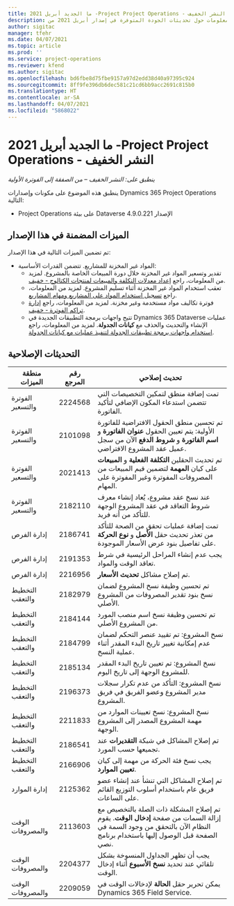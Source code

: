 ```yaml
---
title: ما الجديد أبريل 2021 -Project Project Operations - النشر الخفيف
description: يوفر هذا الموضوع معلومات حول تحديثات الجودة المتوفرة في إصدار أبريل 2021 من Project Operations - النشر الخفيف.
author: sigitac
manager: tfehr
ms.date: 04/07/2021
ms.topic: article
ms.prod: ''
ms.service: project-operations
ms.reviewer: kfend
ms.author: sigitac
ms.openlocfilehash: bd6fbe8d75fbe9157a97d2edd38d40a97395c924
ms.sourcegitcommit: 8ff9fe396db6dec581c21cd6bb9acc2691c815b0
ms.translationtype: HT
ms.contentlocale: ar-SA
ms.lasthandoff: 04/07/2021
ms.locfileid: "5868022"
---
```

# <a name="whats-new-april-2021---project-operations-lite-deployment"></a>ما الجديد أبريل 2021 -Project Project Operations - النشر الخفيف

_ينطبق على: النشر الخفيف – من الصفقة إلى الفوترة الأولية_

ينطبق هذه الموضوع على مكونات وإصدارات Dynamics 365 Project Operations التالية:

  - Project Operations على بيئة Dataverse الإصدار 4.9.0.221 

## <a name="features-included-in-this-release"></a>الميزات المضمنة في هذا الإصدار

تم تضمين الميزات التالية في هذا الإصدار:

- المواد غير المخزنة للمشاريع. تتضمن القدرات الأساسية:
  - تقدير وتسعير المواد غير المخزنة خلال دورة المبيعات الخاصة بالمشروع. لمزيد من المعلومات، راجع [إعداد معدلات التكلفة والمبيعات لمنتجات الكتالوج - خفيف](../pricing-costing/set-up-cost-sales-rates-catalog-products.md).
  - تعقب استخدام المواد غير المخزنة أثناء تسليم المشروع. لمزيد من المعلومات، راجع [تسجيل استخدام المواد على المشاريع ومهام المشاريع](../../material/material-usage-log.md).
  - فوترة تكاليف مواد مستخدمة وغير مخزنة. لمزيد من المعلومات، راجع [إدارة تراكم الفوترة - خفيف‬](../proforma-invoicing/manage-billing-backlog-sales.md#product-billing-backlog).
  - تتيح واجهات برمجة التطبيقات الجديدة في Dynamics 365 Dataverse عمليات الإنشاء والتحديث والحذف مع **كيانات الجدولة**. لمزيد من المعلومات، راجع [استخدام واجهات برمجة تطبيقات الجدولة لتنفيذ عمليات مع كيانات الجدولة](../../project-management/schedule-api-preview.md).

## <a name="quality-updates"></a>التحديثات الإصلاحية

| **منطقة الميزات** | **رقم المرجع** | **تحديث إصلاحي** |
| --- | --- | --- |
| الفوترة والتسعير | 2224568  | تمت إضافة منطق لتمكين التخصيصات التي تتضمن استدعاء المكون الإضافي لتأكيد الفاتورة. |
| الفوترة والتسعير | 2101098  | تم تحسين منطق الحقول الافتراضية للفاتورة الأولية: يتم تعيين الحقول **عنوان الفاتورة** و **اسم الفاتورة‬** و **شروط الدفع** الآن من سجل عميل عقد المشروع الافتراضي. |
| الفوترة والتسعير | 2021413  | تم تحديث الحقلين **التكلفة الفعلية** و **المبيعات** على كيان **المهمة** لتضمين قيم المبيعات من المصروفات المفوترة وغير المفوترة على المهام. |
| الفوترة والتسعير | 2182110  | عند نسخ عقد مشروع، يُعاد إنشاء معرف شروط التعاقد في عقد المشروع الوجهة للتأكد من أنه فريد. |
| إدارة الفرص | 2186741  | تمت إضافة عمليات تحقق من الصحة للتأكد من تعذر تحديث حقل **الأصل** و **نوع الحركة** على تفاصيل بنود عرض الأسعار الموجودة. |
| إدارة الفرص | 2191353  | يجب عدم إنشاء المراحل الرئيسية في شرط تعاقد الوقت والمواد. |
| إدارة الفرص | 2216956  | تم إصلاح مشاكل **تحديث الأسعار**. |
| التخطيط والتعقب | 2182979  | تم تحسين وظيفة نسخ المشروع لضمان نسخ بنود تقدير المصروفات من المشروع الأصلي. |
| التخطيط والتعقب | 2184144  | تم تحسين وظيفة نسخ اسم منصب المورد من المشروع الأصلي. |
| التخطيط والتعقب | 2184799  | نسخ المشروع: تم تقييد عنصر التحكم لضمان عدم إمكانية تغيير تاريخ البدء المقدر أثناء عملية النسخ. |
| التخطيط والتعقب | 2185134  | نسخ المشروع: تم تعيين تاريخ البدء المقدر للمشروع الوجهة إلى تاريخ اليوم. |
| التخطيط والتعقب | 2196373  | نسخ المشروع: التأكد من عدم تكرار سجلات مدير المشروع وعضو الفريق في فريق المشروع. |
| التخطيط والتعقب | 2211833  | نسخ المشروع: نسخ تعيينات الموارد من مهمة المشروع المصدر إلى المشروع الوجهة. |
| التخطيط والتعقب | 2186541  | تم إصلاح المشاكل في شبكة **التقديرات** عند تجميعها حسب المورد. |
| التخطيط والتعقب | 2166906  | يجب نسخ فئة الحركة من مهمة إلى كيان **تعيين الموارد**. |
| إدارة الموارد | 2125362  | تم إصلاح المشاكل التي تنشأ عند إنشاء عضو فريق عام باستخدام أسلوب التوزيع القائم على الساعات. |
| الوقت والمصروفات | 2113603  | تم إصلاح المشكلة ذات الصلة بالتخصيص مع إزالة السمات من صفحة **إدخال الوقت**. يقوم النظام الآن بالتحقق من وجود السمة في الصفحة قبل الوصول إليها باستخدام برنامج نصي. |
| الوقت والمصروفات | 2204377  | يجب أن تظهر الجداول المنسوخة بشكل تلقائي عند تحديد **نسخ الأسبوع** أثناء إدخال الوقت. |
| الوقت والمصروفات | 2209059  | يمكن تحرير حقل **الحالة** لإدخالات الوقت في Dynamics 365 Field Service. |
